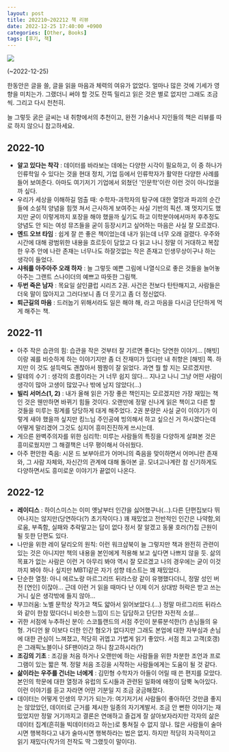 ```yaml
---
layout: post
title: 202210~202212 책 리뷰
date: 2022-12-25 17:40:00 +0900
categories: [Other, Books]
tags: [후기, 책]
---
```



[![](https://cojette.files.wordpress.com/2022/12/image-1.png?w=500)](https://cojette.files.wordpress.com/2022/12/image-1.png)

(~2022-12-25)

한동안은 글을 쓸, 글을 읽을 마음과 체력의 여유가 없었다. 얼마나 많은 것에 기세가 영향을 미치는가. 
그랬더니 써야 할 것도 잔뜩 밀리고 읽은 것은 별로 없지만 그래도 조금씩. 그리고 다시 천천히.

늘 그렇듯 굵은 글씨는 내 취향에서의 추천이고, 완전 기술서나 지인들의 책은 리뷰를 따로 하지 않으니 참고하세요.



2022-10
-------

-   **알고 있다는 착각** : 데이터를 바라보는 데에는 다양한 시각이 필요하고, 이 중 하나가 인류학일 수 있다는 것을 현대 정치, 기업 등에서 인류학자가 활약한 다양한 사례를 들어 보여준다. 아마도 여기저기 기업에서 외쳤던 '인문학'이란 이런 것이 아니었을까 싶다.
-   우리가 세상을 이해하길 멈출 때: 수학자-과학자의 탐구에 대한 열망과 파괴의 순간들에 소설적 양념을 힘껏 쳐서 근사하게 보여주는 사실 기반의 픽션. 꽤 멋지기도 했지만 굳이 이렇게까지 포장을 해야 했을까 싶기도 하고 이학분야에서마저 후추정도 양념도 안 되는 여성 뮤즈들을 굳이 등장시키고 싶어하는 마음은 사실 잘 모르겠다.
-   **엔드 오브 타임** : 쉽게 잘 쓴 좋은 책이었는데 내가 읽는데 너무 오래 걸렸다. 우주와 시간에 대해 광범위한 내용을 흐르듯이 담았고 다 읽고 나니 정말 이 거대하고 복잡한 우주 안에 나란 존재는 너무나도 하잘것없는 작은 존재고 인생무상이구나 하는 생각이 들었다.
-   **샤워를 아주아주 오래 하자** : 늘 그렇듯 예쁜 그림에 나열식으로 좋은 것들을 늘어놓아주는 그랜트 스나이더의 예쁘고 따뜻한 그림책.
-   **두번 죽은 남자** : 목요일 살인클럽 시리즈 2권. 사건은 전보다 탄탄해지고, 사람들은 더욱 말이 많아지고 그러다보니 좀 더 웃기고 좀 더 정신없다.
-   **퇴근길의 마음** : 드러눕기 위해서라도 일은 해야 해, 라고 마음을 다시금 단단하게 먹게 해주는 책.

2022-11
-------

-   아주 작은 습관의 힘: 습관을 작은 것부터 잘 기르면 좋다는 당연한 이야기... [해빗]이랑 궤를 비슷하게 하는 이야기지만 좀 더 잔재미가 있다만 내 취향은 [해빗] 쪽. 하지만 이 것도 설득력도 괜찮아서 짬짬이 잘 읽었다. 과연 뭘 할 지는 모르겠지만.
-   말테의 수기 : 생각의 흐름이라는 거 너무 쉽지 않다... 지나고 나니 그냥 어떤 사람이 생각이 많아 고생이 많았구나 밖에 남지 않았다(...)
-   **빌리 서머스(1, 2)** : 내가 올해 읽은 가장 좋은 책인지는 모르겠지만 가장 재밌는 책인 것은 웬만하면 바뀌기 힘들 것이다. 오랜만에 정말 신나게 읽은 책이고 다른 할 것들을 미루는 핑계를 당당하게 대게 해주었다. 2권 분량은 사실 굳이 이야기가 이렇게 새야 했을까 싶지만 킹느님 주인공에 빙의해서 하고 싶으신 거 하시겠다는데 어떻게 말리겠어 그것도 심지어 흥미진진하게 쓰시는데.
-   게으른 완벽주의자를 위한 심리학: 미루는 사람들의 특징을 다양하게 살펴본 것은 흥미로웠지만 그 해결책은 너무 평이해서 아쉬웠다.
-   아주 편안한 죽음: 시몬 드 보부아르가 어머니의 죽음을 맞이하면서 어머니란 존재와, 그 사람 자체와, 자신간의 관계에 대해 돌아본 글. 모녀고나계란 참 신기하게도 다양하면서도 흥미로운 이야기가 끝없이 나온다.

2022-12
-------

-   **레이디스** : 하이스미스는 이미 옛날부터 인간을 싫어했구나(...).다른 단편집보다 뛰어나지는 않지만(당연하다(?) 초기작이다.) 꽤 재밌었고 전반적인 인간은 나약함,외로움, 부족함, 실패와 추락말고는 답이 없다 정서 잘 알겠고 동물 호러(?)집 근원이 될 듯한 단편도 있다.
-   나만을 위한 레이 달리오의 원칙: 이런 워크샵북이 늘 그렇지만 책과 완전히 관련이 있는 것은 아니지만 책의 내용을 본인에게 적용해 보고 싶다면 나쁘지 않을 듯. 삶의 목표가 없는 사람은 이런 거 아무리 봐야 역시 잘 모르겠고 나의 경우에는 굳이 이것까지 봐야 하나 싶지만 MBTI같은 자기 성향 테스트는 꽤 재밌었다.
-   단순한 열정: 아니 에르노랑 마르그리뜨 뒤라스랑 같이 유행했다더니, 정말 성인 버전 [연인] 이잖아... 근데 이런 거 읽을 때마다 난 이제 이거 상대방 허락은 받고 쓰는 거니 싶은 생각밖에 들지 않아...
-   부끄러움: 노벨 문학상 작가고 책도 얇아서 읽어보았다.(...) 정말 마르그리뜨 뒤라스와 같이 한참 떴다더니 비슷한 느낌이 드는 담담하고 단단한 자전적 소설...
-   귀한 서점에 누추하신 분이: 스코틀랜드의 서점 주인이 분류분석한(?) 손님들의 유형. 가디언 왈 이보다 더한 인간 혐오가 없다지만 그래도 본업에 대한 자부심과 손님에 대한 관심이 느껴졌고, 적당히 귀엽고 가볍게 읽기 좋았다. 서점 최고 고객(호갱)은 그래픽노블이나 SF팬이라고 하니 참고하시라(?)
-   **조깅의 기초** : 조깅을 처음 하거나 오랜만에 하는 사람들을 위한 차분한 조언과 프로그램이 있는 짧은 책. 정말 처음 조깅을 시작하는 사람들에게는 도움이 될 것 같다.
-   **삶이라는 우주를 건너는 너에게** : 김민형 수학자가 아들이 어릴 때 쓴 편지를 모았다. 본인의 학문에 대한 열정과 유럽의 도시들과 관련된 일화에 애정이 담뿍 녹아있다. 이런 이야기를 듣고 자라면 어떤 기분일 지 조금 궁금해졌다.
-   데이터는 어떻게 인생의 무기가 되는가: 여기저기서 사람들이 좋아하던 것만큼 좋지는 않았았던, 데이터로 근거를 제시한 일종의 자기계발서. 조금 안 뻔한 이야기는 재밌었지만 정말 거기까지고 결론은 연애하고 즐겁게 잘 살아보자라지만 각자의 삶은 데이터 집계(흔히들 빅데이터라고 하는)로 퉁쳐질 수 없지 않나. 많은 사람들이 술마시면 행복하다고 내가 술마시면 행복하라는 법은 없지. 하지만 적당히 자극적이고 읽기 재밌다(작가의 전작도 딱 그랬듯이 말이다).
